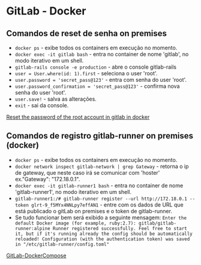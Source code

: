 # GitLab - Docker

## Comandos de reset de senha on premises
- `docker ps` - exibe todos os containers em execução no momento.
- `docker exec -it gitlab bash` - entra no container de nome 'gitlab', no modo iterativo em um shell.
- `gitlab-rails console -e production` - abre o console gitlab-rails
- `user = User.where(id: 1).first` - seleciona o user 'root'.
- `user.password = 'secret_pass@123'` - entra com senha do user 'root'.
- `user.password_confirmation = 'secret_pass@123'` - confirma nova senha do user 'root'.
- `user.save!` - salva as alterações.
- `exit` - sai da console.

[Reset the password of the root account in gitlab in docker](https://www.programmerall.com/article/632999018/#:~:text=Reset%20the%20password%20of%20the%20root%20account%20in,in%20to%20the%20server%20with%20root%20privileges%20first)

## Comandos de registro gitlab-runner on premises (docker)
- `docker ps` - exibe todos os containers em execução no momento.
- `docker network inspect gitlab-network | grep Gateway` - retorna o ip de gateway, que neste caso irá se comunicar com 'hoster' ex."Gateway": "172.18.0.1".
- `docker exec -it gitlab-runner1 bash` - entra no container de nome 'gitlab-runner1', no modo iterativo em um shell.
- `gitlab-runner1:/# gitlab-runner register --url http://172.18.0.1 --token glrt-9_f5MYx4NNLpy7effAN1` - entre com os dados de URL que está publicado o gitLab on premises e o token de gitlab-runner.
- Se tudo funcionar bem será exibido a seguinte mensagem: 
`Enter the default Docker image (for example, ruby:2.7):
gitlab/gitlab-runner:alpine
Runner registered successfully. Feel free to start it, but if it's running already the config should be automatically reloaded!
Configuration (with the authentication token) was saved in "/etc/gitlab-runner/config.toml"`

[GitLab-DockerCompose](https://www.czerniga.it/2021/11/14/how-to-install-gitlab-using-docker-compose/)
